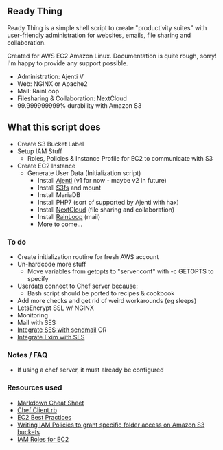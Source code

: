 Ready Thing
-----------
Ready Thing is a simple shell script to create "productivity suites" with user-friendly administration for websites, emails, file sharing and collaboration.

Created for AWS EC2 Amazon Linux. Documentation is quite rough, sorry! I'm happy to provide any support possible.

+ Administration: Ajenti V
+ Web: NGINX or Apache2
+ Mail: RainLoop
+ Filesharing & Collaboration: NextCloud
+ 99.999999999% durability with Amazon S3

## What this script does
+ Create S3 Bucket Label
+ Setup IAM Stuff
  + Roles, Policies & Instance Profile for EC2 to communicate with S3
+ Create EC2 Instance
  + Generate User Data (Initialization script)
    + Install [Ajenti](http://ajenti.org/) (v1 for now - maybe v2 in future)
    + Install [S3fs](https://github.com/s3fs-fuse/s3fs-fuse) and mount
    + Install MariaDB
    + Install PHP7 (sort of supported by Ajenti with hax)
    + Install [NextCloud](https://nextcloud.com/) (file sharing and collaboration)
    + Install [RainLoop](https://www.rainloop.net/) (mail)
    + More to come...

### To do
+ Create initialization routine for fresh AWS account
+ Un-hardcode more stuff
  + Move variables from getopts to "server.conf" with -c GETOPTS to specify
+ Userdata connect to Chef server because:
  + Bash script should be ported to recipes & cookbook
+ Add more checks and get rid of weird workarounds (eg sleeps)
+ LetsEncrypt SSL w/ NGINX
+ Monitoring
+ Mail with SES
 + [Integrate SES with sendmail]( http://docs.aws.amazon.com/ses/latest/DeveloperGuide/sendmail.html) OR
 + [Integrate Exim with SES](http://docs.aws.amazon.com/ses/latest/DeveloperGuide/exim.html)

### Notes / FAQ
+ If using a chef server, it must already be configured


### Resources used
- [Markdown Cheat Sheet](https://github.com/adam-p/markdown-here/wiki/Markdown-Cheatsheet)
- [Chef Client.rb](https://docs.chef.io/config_rb_client.html)
- [EC2 Best Practices](http://docs.aws.amazon.com/AWSEC2/latest/UserGuide/ec2-best-practices.html)
- [Writing IAM Policies to grant specific folder access on Amazon S3 buckets](https://aws.amazon.com/blogs/security/writing-iam-policies-grant-access-to-user-specific-folders-in-an-amazon-s3-bucket/)
- [IAM Roles for EC2](http://docs.aws.amazon.com/AWSEC2/latest/UserGuide/iam-roles-for-amazon-ec2.html)
